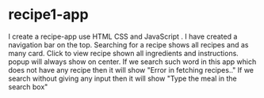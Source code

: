 # recipe1-app
I create a recipe-app use HTML CSS and JavaScript . I have created a navigation bar on the top. Searching for a recipe shows all recipes and as many card. Click to view recipe shown all ingredients and instructions.
popup will always show on center. If we search such word in this app which does not have any recipe then it will show "Error in fetching recipes.."
If we search without giving any input then it will show "Type the meal in the search box"

